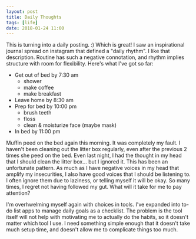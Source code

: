 ```yaml
---
layout: post
title: Daily Thoughts
tags: [life]
date: 2018-01-24 11:00
---
```


This is turning into a daily posting. :)  Which is great!  I saw an inspirational journal spread on instagram that defined a "daily rhythm".  I like that description.  Routine has such a negative connotation, and rhythm implies structure with room for flexibility.  Here's what I've got so far:

* Get out of bed by 7:30 am
  * shower
  * make coffee
  * make breakfast
* Leave home by 8:30 am
* Prep for bed by 10:00 pm
  * brush teeth
  * floss
  * clean & moisturize face (maybe mask)
* In bed by 11:00 pm

Muffin peed on the bed again this morning.  It was completely my fault.  I haven't been cleaning out the litter box regularly, even after the previous 2 times she peed on the bed.  Even last night, I had the thought in my head that I should clean the litter box... but I ignored it.  This has been an unfortunate pattern.  As much as I have negative voices in my head that amplify my insecurities, I also have good voices that I should be listening to.  I often ignore them due to laziness, or telling myself it will be okay.  So many times, I regret not having followed my gut.  What will it take for me to pay attention?

I'm overhwelming myself again with choices in tools.  I've expanded into to-do list apps to manage daily goals as a checklist.  The problem is the tool itself will not help with motivating me to actually do the habits, so it doesn't matter which tool I use.  I need something simple enough that it doesn't take much setup time, and doesn't allow me to complicate things too much.
